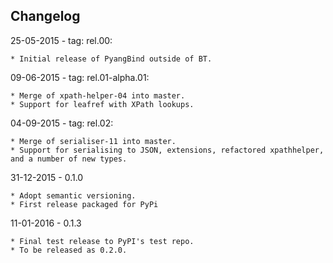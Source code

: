 ## Changelog

25-05-2015 - tag: rel.00:
	
	* Initial release of PyangBind outside of BT.

09-06-2015 - tag: rel.01-alpha.01:

	* Merge of xpath-helper-04 into master.
	* Support for leafref with XPath lookups.

04-09-2015 - tag: rel.02:

	* Merge of serialiser-11 into master.
	* Support for serialising to JSON, extensions, refactored xpathhelper, and a number of new types.

	
31-12-2015 - 0.1.0

	* Adopt semantic versioning.
	* First release packaged for PyPi

11-01-2016 - 0.1.3

	* Final test release to PyPI's test repo.
	* To be released as 0.2.0.